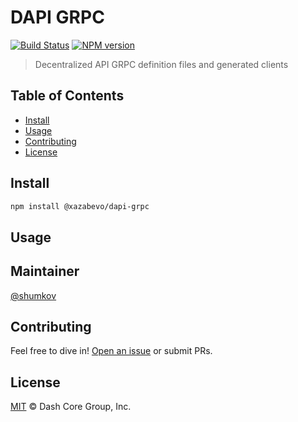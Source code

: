 # DAPI GRPC

[![Build Status](https://travis-ci.com/xazabevo/dapi-grpc.svg?branch=master)](https://travis-ci.com/xazabevo/dapi-grpc)
[![NPM version](https://img.shields.io/npm/v/@xazabevo/dapi-grpc.svg)](https://npmjs.org/package/@xazabevo/dapi-grpc)

> Decentralized API GRPC definition files and generated clients

## Table of Contents

- [Install](#install)
- [Usage](#usage)
- [Contributing](#contributing)
- [License](#license)

## Install

```sh
npm install @xazabevo/dapi-grpc
```

## Usage


## Maintainer

[@shumkov](https://github.com/shumkov)

## Contributing

Feel free to dive in! [Open an issue](https://github.com/xazabevo/dapi-grpc/issues/new) or submit PRs.

## License

[MIT](LICENSE) &copy; Dash Core Group, Inc.

